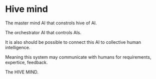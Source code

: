 # Hive mind

The master mind AI that constrols hive of AI.

The orchestrator AI that controls AIs.

It is also should be possible to connect this AI to collective human intelligence. 

Meaning this system may communicate with humans for requirements, expertice, feedback.

The HIVE MIND.
